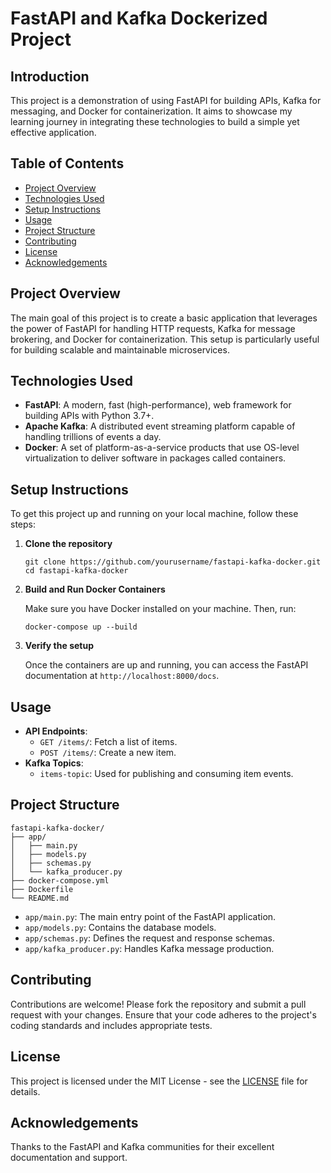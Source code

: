 <!DOCTYPE html>
<html lang="en">
<head>
    <meta charset="UTF-8">
    <meta name="viewport" content="width=device-width, initial-scale=1.0">
    <title>FastAPI and Kafka Dockerized Project</title>
</head>
<body>

<h1>FastAPI and Kafka Dockerized Project</h1>

<h2>Introduction</h2>
<p>This project is a demonstration of using FastAPI for building APIs, Kafka for messaging, and Docker for containerization. It aims to showcase my learning journey in integrating these technologies to build a simple yet effective application.</p>

<h2>Table of Contents</h2>
<ul>
    <li><a href="#project-overview">Project Overview</a></li>
    <li><a href="#technologies-used">Technologies Used</a></li>
    <li><a href="#setup-instructions">Setup Instructions</a></li>
    <li><a href="#usage">Usage</a></li>
    <li><a href="#project-structure">Project Structure</a></li>
    <li><a href="#contributing">Contributing</a></li>
    <li><a href="#license">License</a></li>
    <li><a href="#acknowledgements">Acknowledgements</a></li>
</ul>

<h2 id="project-overview">Project Overview</h2>
<p>The main goal of this project is to create a basic application that leverages the power of FastAPI for handling HTTP requests, Kafka for message brokering, and Docker for containerization. This setup is particularly useful for building scalable and maintainable microservices.</p>

<h2 id="technologies-used">Technologies Used</h2>
<ul>
    <li><strong>FastAPI</strong>: A modern, fast (high-performance), web framework for building APIs with Python 3.7+.</li>
    <li><strong>Apache Kafka</strong>: A distributed event streaming platform capable of handling trillions of events a day.</li>
    <li><strong>Docker</strong>: A set of platform-as-a-service products that use OS-level virtualization to deliver software in packages called containers.</li>
</ul>

<h2 id="setup-instructions">Setup Instructions</h2>
<p>To get this project up and running on your local machine, follow these steps:</p>
<ol>
    <li><strong>Clone the repository</strong>
        <pre><code>git clone https://github.com/yourusername/fastapi-kafka-docker.git
cd fastapi-kafka-docker</code></pre>
    </li>
    <li><strong>Build and Run Docker Containers</strong>
        <p>Make sure you have Docker installed on your machine. Then, run:</p>
        <pre><code>docker-compose up --build</code></pre>
    </li>
    <li><strong>Verify the setup</strong>
        <p>Once the containers are up and running, you can access the FastAPI documentation at <code>http://localhost:8000/docs</code>.</p>
    </li>
</ol>

<h2 id="usage">Usage</h2>
<ul>
    <li><strong>API Endpoints</strong>:
        <ul>
            <li><code>GET /items/</code>: Fetch a list of items.</li>
            <li><code>POST /items/</code>: Create a new item.</li>
        </ul>
    </li>
    <li><strong>Kafka Topics</strong>:
        <ul>
            <li><code>items-topic</code>: Used for publishing and consuming item events.</li>
        </ul>
    </li>
</ul>

<h2 id="project-structure">Project Structure</h2>
<pre><code>fastapi-kafka-docker/
├── app/
│   ├── main.py
│   ├── models.py
│   ├── schemas.py
│   └── kafka_producer.py
├── docker-compose.yml
├── Dockerfile
└── README.md</code></pre>
<ul>
    <li><code>app/main.py</code>: The main entry point of the FastAPI application.</li>
    <li><code>app/models.py</code>: Contains the database models.</li>
    <li><code>app/schemas.py</code>: Defines the request and response schemas.</li>
    <li><code>app/kafka_producer.py</code>: Handles Kafka message production.</li>
</ul>

<h2 id="contributing">Contributing</h2>
<p>Contributions are welcome! Please fork the repository and submit a pull request with your changes. Ensure that your code adheres to the project's coding standards and includes appropriate tests.</p>

<h2 id="license">License</h2>
<p>This project is licensed under the MIT License - see the <a href="LICENSE">LICENSE</a> file for details.</p>

<h2 id="acknowledgements">Acknowledgements</h2>
<p>Thanks to the FastAPI and Kafka communities for their excellent documentation and support.</p>

</body>
</html>
